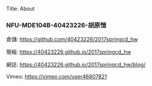 Title: About

<h3>NFU-MDE104B-40423226-胡原愷</h3>
<p>倉儲: <a href="https://github.com/40423226/2017springcd_hw">https://github.com/40423226/2017springcd_hw</a></p>
<p>簡報: <a href="https://40423226.github.io/2017springcd_hw">https://40423226.github.io/2017springcd_hw</a></p>
<p>網誌: <a href="https://40423226.github.io/2017springcd_hw/blog/">https://40423226.github.io/2017springcd_hw/blog/</a></p>
<p>Vimeo: <a href="https://vimeo.com/user46807821">https://vimeo.com/user46807821</a></p>


